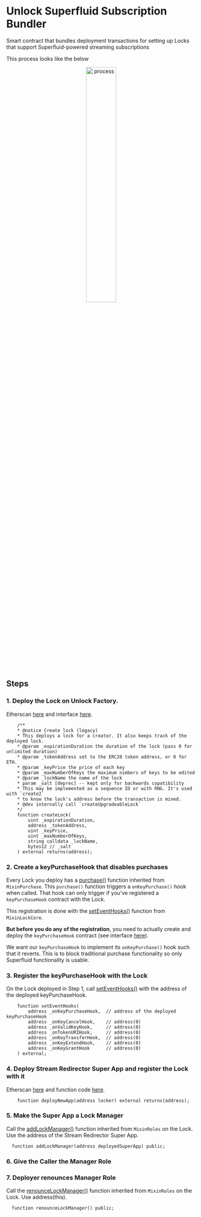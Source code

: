 # Unlock Superfluid Subscription Bundler
Smart contract that bundles deployment transactions for setting up Locks that support Superfluid-powered streaming subscriptions

This process looks like the below

<center>
    <img src="https://user-images.githubusercontent.com/62968241/201435202-a80e1442-e6aa-4641-88b4-0d757e93be9e.png" alt="process" width="40%"/>
</center>
<br/><br/>

## Steps

### 1. Deploy the Lock on Unlock Factory. 
Etherscan [here](https://polygonscan.com/address/0xE8E5cd156f89F7bdB267EabD5C43Af3d5AF2A78f#writeProxyContract) and interface [here](https://github.com/unlock-protocol/unlock/blob/master/smart-contracts/contracts/interfaces/IUnlock.sol).
```
    /**
    * @notice Create lock (legacy)
    * This deploys a lock for a creator. It also keeps track of the deployed lock.
    * @param _expirationDuration the duration of the lock (pass 0 for unlimited duration)
    * @param _tokenAddress set to the ERC20 token address, or 0 for ETH.
    * @param _keyPrice the price of each key
    * @param _maxNumberOfKeys the maximum nimbers of keys to be edited
    * @param _lockName the name of the lock
    * param _salt [deprec] -- kept only for backwards copatibility
    * This may be implemented as a sequence ID or with RNG. It's used with `create2`
    * to know the lock's address before the transaction is mined.
    * @dev internally call `createUpgradeableLock`
    */
    function createLock(
        uint _expirationDuration,
        address _tokenAddress,
        uint _keyPrice,
        uint _maxNumberOfKeys,
        string calldata _lockName,
        bytes12 // _salt
    ) external returns(address);
```

### 2. Create a keyPurchaseHook that disables purchases

Every Lock you deploy has a [purchase()](https://github.com/unlock-protocol/unlock/blob/master/smart-contracts/contracts/mixins/MixinPurchase.sol#L124) function inherited from `MixinPurchase`. This `purchase()` function triggers a `onKeyPurchase()` hook when called. That hook can only trigger if you've registered a `keyPurchaseHook` contract with the Lock. 

This registration is done with the [setEventHooks()](https://github.com/unlock-protocol/unlock/blob/master/smart-contracts/contracts/mixins/MixinLockCore.sol#L197) function from `MixinLockCore`.

**But before you do any of the registration**, you need to actually create and deploy the `keyPurchaseHook` contract (see interface [here](https://github.com/unlock-protocol/unlock/blob/master/smart-contracts/contracts/interfaces/hooks/ILockKeyPurchaseHook.sol)).

We want our `keyPurchaseHook` to implement its `onKeyPurchase()` hook such that it reverts. This is to block traditional purchase functionality so only Superfluid functionality is usable.

### 3. Register the keyPurchaseHook with the Lock

On the Lock deployed in Step 1, call [setEventHooks()](https://github.com/unlock-protocol/unlock/blob/master/smart-contracts/contracts/mixins/MixinLockCore.sol#L197) with the address of the deployed keyPurchaseHook.

```
    function setEventHooks(
        address _onKeyPurchaseHook,  // address of the deployed keyPurchaseHook
        address _onKeyCancelHook,    // address(0)
        address _onValidKeyHook,     // address(0)
        address _onTokenURIHook,     // address(0)
        address _onKeyTransferHook,  // address(0)
        address _onKeyExtendHook,    // address(0)
        address _onKeyGrantHook      // address(0)
    ) external;
```

### 4. Deploy Stream Redirector Super App and register the Lock with it

Etherscan [here](https://polygonscan.com/address/0x10C0d608226398361c9cC77E420e48e6EfE2f1d3#code) and function code [here](https://github.com/ngmachado/superfluid-unlock-integration/blob/main/contracts/CloneFactory.sol#L23).

```
    function deployNewApp(address locker) external returns(address);
```

### 5. Make the Super App a Lock Manager

Call the [addLockManager()](https://github.com/unlock-protocol/unlock/blob/master/smart-contracts/contracts/mixins/MixinRoles.sol#L55) function inherited from `MixinRoles` on the Lock. Use the address of the Stream Redirector Super App.

```
  function addLockManager(address deployedSuperApp) public;
```

### 6. Give the Caller the Manager Role

### 7. Deployer renounces Manager Role

Call the [renounceLockManager()](https://github.com/unlock-protocol/unlock/blob/master/smart-contracts/contracts/mixins/MixinRoles.sol#L61) function inherited from `MixinRoles` on the Lock. Use address(this).

```
  function renounceLockManager() public;
```